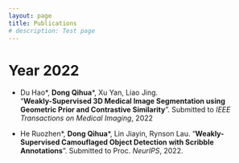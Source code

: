 ```yaml
---
layout: page
title: Publications
# description: Test page
---
```

# Year 2022

* Du Hao\*, __Dong Qihua__\*, Xu Yan, Liao Jing. \
“__Weakly-Supervised 3D Medical Image Segmentation using Geometric Prior and Contrastive Similarity__”. Submitted to *IEEE Transactions on Medical Imaging*, 2022

* He Ruozhen\*, __Dong Qihua__\*, Lin Jiayin, Rynson Lau. “__Weakly-Supervised Camouflaged Object Detection with Scribble Annotations__”. Submitted to Proc. *NeurIPS*, 2022.